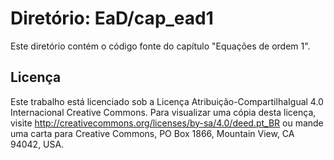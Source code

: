 # Diretório: EaD/cap_ead1

Este diretório contém o código fonte do capítulo "Equações de ordem 1".

## Licença

Este trabalho está licenciado sob a Licença Atribuição-CompartilhaIgual 4.0 Internacional Creative Commons. Para visualizar uma cópia desta licença, visite http://creativecommons.org/licenses/by-sa/4.0/deed.pt_BR ou mande uma carta para Creative Commons, PO Box 1866, Mountain View, CA 94042, USA.
